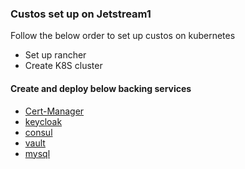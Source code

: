 ### Custos set up on Jetstream1
Follow the below order to set up custos on kubernetes
- Set up rancher
- Create K8S cluster

#### Create and deploy below backing services
- [Cert-Manager](cert-manager)
- [keycloak](keycloak)
- [consul](consul)
- [vault](vault)
- [mysql](mysql)